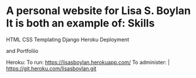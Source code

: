 A personal website for Lisa S. Boylan
It is both an example of:
   Skills
   ======
   HTML
   CSS
   Templating
   Django
   Heroku Deployment
   
and
   Portfoliio
   

Heroku:
   To run:
      https://lisasboylan.herokuapp.com/ 
	To administer:
   | https://git.heroku.com/lisasboylan.git


